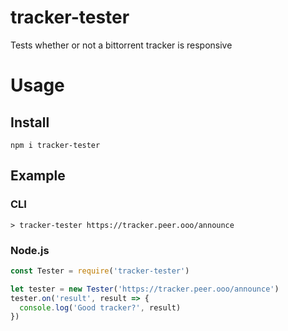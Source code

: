 # tracker-tester
 Tests whether or not a bittorrent tracker is responsive

# Usage
## Install
`npm i tracker-tester`

## Example
### CLI
`> tracker-tester https://tracker.peer.ooo/announce`

### Node.js
```js
const Tester = require('tracker-tester')

let tester = new Tester('https://tracker.peer.ooo/announce')
tester.on('result', result => {
  console.log('Good tracker?', result)
})
```